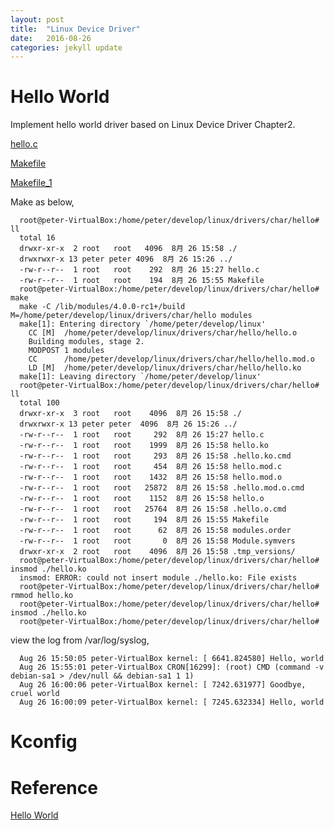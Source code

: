 ```yaml
---
layout: post
title:  "Linux Device Driver"
date:   2016-08-26 
categories: jekyll update
---
```


# Hello World 

Implement hello world driver based on Linux Device Driver Chapter2.

[hello.c](/code_for_post/ldd/hello/hello.c)

[Makefile](/code_for_post/ldd/hello/Makefile)

[Makefile_1](/code_for_post/ldd/hello/Makefile_1)

Make as below,

	  root@peter-VirtualBox:/home/peter/develop/linux/drivers/char/hello# ll
	  total 16
	  drwxr-xr-x  2 root   root   4096  8月 26 15:58 ./
	  drwxrwxr-x 13 peter peter 4096  8月 26 15:26 ../
	  -rw-r--r--  1 root   root    292  8月 26 15:27 hello.c
	  -rw-r--r--  1 root   root    194  8月 26 15:55 Makefile
	  root@peter-VirtualBox:/home/peter/develop/linux/drivers/char/hello# make
	  make -C /lib/modules/4.0.0-rc1+/build M=/home/peter/develop/linux/drivers/char/hello modules
	  make[1]: Entering directory `/home/peter/develop/linux'
	    CC [M]  /home/peter/develop/linux/drivers/char/hello/hello.o
	    Building modules, stage 2.
	    MODPOST 1 modules
	    CC      /home/peter/develop/linux/drivers/char/hello/hello.mod.o
	    LD [M]  /home/peter/develop/linux/drivers/char/hello/hello.ko
	  make[1]: Leaving directory `/home/peter/develop/linux'
	  root@peter-VirtualBox:/home/peter/develop/linux/drivers/char/hello# ll
	  total 100
	  drwxr-xr-x  3 root   root    4096  8月 26 15:58 ./
	  drwxrwxr-x 13 peter peter  4096  8月 26 15:26 ../
	  -rw-r--r--  1 root   root     292  8月 26 15:27 hello.c
	  -rw-r--r--  1 root   root    1999  8月 26 15:58 hello.ko
	  -rw-r--r--  1 root   root     293  8月 26 15:58 .hello.ko.cmd
	  -rw-r--r--  1 root   root     454  8月 26 15:58 hello.mod.c
	  -rw-r--r--  1 root   root    1432  8月 26 15:58 hello.mod.o
	  -rw-r--r--  1 root   root   25872  8月 26 15:58 .hello.mod.o.cmd
	  -rw-r--r--  1 root   root    1152  8月 26 15:58 hello.o
	  -rw-r--r--  1 root   root   25764  8月 26 15:58 .hello.o.cmd
	  -rw-r--r--  1 root   root     194  8月 26 15:55 Makefile
	  -rw-r--r--  1 root   root      62  8月 26 15:58 modules.order
	  -rw-r--r--  1 root   root       0  8月 26 15:58 Module.symvers
	  drwxr-xr-x  2 root   root    4096  8月 26 15:58 .tmp_versions/
	  root@peter-VirtualBox:/home/peter/develop/linux/drivers/char/hello# insmod ./hello.ko 
	  insmod: ERROR: could not insert module ./hello.ko: File exists
	  root@peter-VirtualBox:/home/peter/develop/linux/drivers/char/hello# rmmod hello.ko
	  root@peter-VirtualBox:/home/peter/develop/linux/drivers/char/hello# insmod ./hello.ko 
	  root@peter-VirtualBox:/home/peter/develop/linux/drivers/char/hello# 

view the log from /var/log/syslog,

	  Aug 26 15:50:05 peter-VirtualBox kernel: [ 6641.824580] Hello, world
	  Aug 26 15:55:01 peter-VirtualBox CRON[16299]: (root) CMD (command -v debian-sa1 > /dev/null && debian-sa1 1 1)
	  Aug 26 16:00:06 peter-VirtualBox kernel: [ 7242.631977] Goodbye, cruel world
	  Aug 26 16:00:09 peter-VirtualBox kernel: [ 7245.632334] Hello, world
     
# Kconfig


# Reference
[Hello World](http://blog.chinaunix.net/uid-27012654-id-3862516.html)

